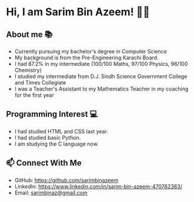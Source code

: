# Hi, I am Sarim Bin Azeem! 👋🏼

## About me 📚
- Currently pursuing my bachelor's degree in Computer Science
- My background is from the Pre-Engineering Karachi Board.
- I had 87.2% in my intermediate (100/100 Maths, 97/100 Physics, 96/100 Chemistry)
- I studied my intermediate from D.J. Sindh Science Government College and Times Collegiate
- I was a Teacher's Assistant to my Mathematics Teacher in my coaching for the first year

## Programming Interest 💻
- I had studied HTML and CSS last year.
- I had studied basic Python.
- I am studying the C language now.

## 📫 Connect With Me
- GitHub: https://github.com/sarimbinazeem
- LinkedIn: https://www.linkedin.com/in/sarim-bin-azeem-470762383/
- Email: sarimbinaz@gmail.com
